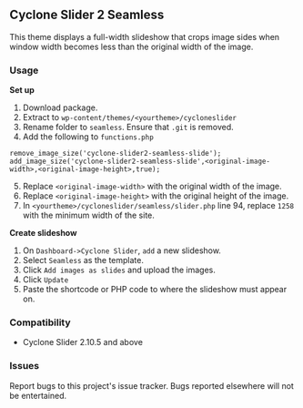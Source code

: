 ## Cyclone Slider 2 Seamless

This theme displays a full-width slideshow that crops image sides when window width becomes less than the original width of the image.

### Usage

**Set up**

1. Download package.
2. Extract to `wp-content/themes/<yourtheme>/cycloneslider`
3. Rename folder to `seamless`. Ensure that `.git` is removed.
4. Add the following to `functions.php`

```
remove_image_size('cyclone-slider2-seamless-slide');
add_image_size('cyclone-slider2-seamless-slide',<original-image-width>,<original-image-height>,true);
```

5. Replace `<original-image-width>` with the original width of the image.
6. Replace `<original-image-height>` with the original height of the image.
7. In `<yourtheme>/cycloneslider/seamless/slider.php` line 94, replace `1258` with the minimum width of the site. 

**Create slideshow**

1. On `Dashboard->Cyclone Slider`, `add` a new slideshow.
2. Select `Seamless` as the template.
3. Click `Add images as slides` and upload the images.
4. Click `Update`
5. Paste the shortcode or PHP code to where the slideshow must appear on.


### Compatibility

* Cyclone Slider 2.10.5 and above

### Issues

Report bugs to this project's issue tracker. Bugs reported elsewhere will not be entertained.